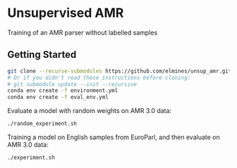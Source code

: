 # Unsupervised AMR
Training of an AMR parser without labelled samples

## Getting Started

```bash
git clone --recurse-submodules https://github.com/elmines/unsup_amr.git
# Or if you didn't read these instructions before cloning:
# git submodule update --init --recursive
conda env create -f environment.yml
conda env create -f eval_env.yml
```

Evaluate a model with random weights on AMR 3.0 data:
```bash
./random_experiment.sh
```

Training a model on English samples from EuroParl, and then evaluate on AMR 3.0 data:
```bash
./experiment.sh
```
